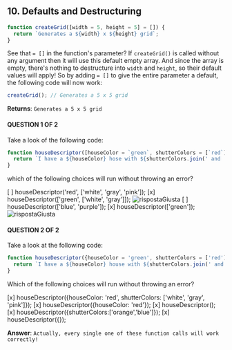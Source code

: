 ## 10. Defaults and Destructuring

```javascript
function createGrid([width = 5, height = 5] = []) {
  return `Generates a ${width} x ${height} grid`;
}
```
See that ``= []`` in the function's parameter? If `createGrid()` is called without any argument then it will use this default empty array. And since the array is empty, there's nothing to destructure into `width` and `height`, so their default values will apply! So by adding `= []` to give the entire parameter a default, the following code will now work:
```javascript
createGrid(); // Generates a 5 x 5 grid
```
**Returns**: `Generates a 5 x 5 grid`

#### QUESTION 1 OF 2

Take a look of the following code:
```javascript
function houseDescriptor([houseColor = `green`, shutterColors = [`red`]]){
  return `I have a ${houseColor} hose with ${shutterColors.join(' and ')} shutters`;
}
```
which of the following choices will run without throwing an error?

[ ] houseDescriptor('red', ['white', 'gray', 'pink']);
[x] houseDescriptor(['green', ['white', 'gray']]); ![rispostaGiusta]
[ ] houseDescriptor(['blue', 'purple']);
[x] houseDescriptor(['green']); ![rispostaGiusta]

#### QUESTION 2 OF 2

Take a look at the following code:
```javascript
function houseDescriptor({houseColor = 'green', shutterColors = ['red']} = {}) {
  return `I have a ${houseColor} house with ${shutterColors.join(' and ')} shutters`;
}
```
Which of the following choices will run without throwing an error?

[x] houseDescriptor({houseColor: 'red', shutterColors: ['white', 'gray', 'pink']});
[x] houseDescriptor({houseColor: 'red'});
[x] houseDescriptor();
[x] houseDescriptor({shutterColors:['orange','blue']});
[x] houseDescriptor({});

**Answer**: `Actually, every single one of these function calls will work correctly!`


[rispostaGiusta]: https://github.com/el3um4s/100-days-of-code/blob/master/Udacity/ES6%20-%20JavaScript%20Improved/icon-tick.png

